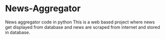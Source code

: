 # News-Aggregator
News aggregator code in python
This is a web based project where news get displayed from database and news are scraped from internet and stored in database.



